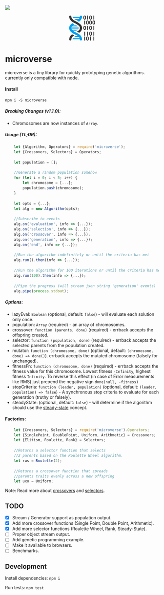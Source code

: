 <img src="https://travis-ci.org/muliyul/microverse.svg?branch=master">
<p align="center">
  <img src="logo.png" width="85" height="85"/>
</p>

# microverse
microverse is a tiny library for quickly prototyping genetic algorithms. currently only compatible with node.

#### Install
`npm i -S microverse`

##### Breaking Changes (v1.1.0):
* Chromosomes are now instances of `Array`.

##### Usage (TL;DR):

```javascript
    let {Algorithm, Operators} = require('microverse');
    let {Crossovers, Selectors} = Operators;
    
    let population = [];
    
    //Generate a random population somehow
    for (let i = 0; i < 5; i++) {
        let chromosome = [...];
        population.push(chromosome);
    }
    
    let opts = {...};
    let alg = new Algorithm(opts);
    
    //Subscribe to events
    alg.on('evaluation', info => {...});
    alg.on('selection', info => {...});
    alg.on('crossover', info => {...});
    alg.on('generation', info => {...});
    alg.on('end', info => {...});
    
    //Run the algorithm indefinitely or until the criteria has met
    alg.run().then(info => {...});
    
    //Run the algorithm for 100 iterations or until the criteria has met
    alg.run(100).then(info => {...});
    
    //Pipe the progress (will stream json string 'generation' events)
    alg.pipe(process.stdout); 
```

##### Options:
* lazyEval: `Boolean` (optional, default: `false`) - will evaluate each solution only once.
* population: `Array` (required) - an array of chromosomes.
* crossover: `function (parents, done)` (required) - errback accepts the offspring created.
* selector: `function (population, done)` (required) - errback accepts the selected parents from the population created.
* mutator: `function (chromosome, done)` (optional, default: `(chromosome, done) => done()`). errback accepts the mutated chromosome (falsely for unchanged).
* fitnessFn: `function (chromosome, done)` (required) - errback accepts the fitness value for this chromosome. Lowest fitness `-Infinity`, highest fitness `Infinity`. To reverse this effect (in case of Error measurements like RMS) just prepend the negative sign `done(null, -fitness)`
* stopCriteria: `function (leader, population)` (optional, default: `(leader, population) => false`) - A synchronous stop criteria to evaluate for each generation (truthy or falsely).
* steadyState: (optional, default: `false`) - will determine if the algorithm should use the [steady-state](http://www.obitko.com/tutorials/genetic-algorithms/crossover-mutation.php) concept.

#### Factories:
```javascript
    let {Crossovers, Selectors} = require('microverse').Operators;
    let {SinglePoint, DoublePoint, Uniform, Arithmetic} = Crossovers;
    let {Elitism, Roulette, Rank} = Selectors;
    
    //Returns a selector function that selects 
    //2 parents based on the Roulette Wheel algorithm.
    let rws = Roulette(2);
    
    //Returns a crossover function that spreads
    //parents traits evenly across a new offspring
    let uxo = Uniform;
```

Note: Read more about [crossovers](http://www.obitko.com/tutorials/genetic-algorithms/crossover-mutation.php) and [selectors](http://www.obitko.com/tutorials/genetic-algorithms/selection.php). 

## TODO
- [x] Stream / Generator support as population output. 
- [x] Add more crossover functions (Single Point, Double Point, Arithmetic).
- [x] Add more selector functions (Roulette Wheel, Rank, Steady-State).
- [ ] Proper object stream output.
- [ ] Add genetic programming example.
- [ ] Make it available to browsers.
- [ ] Benchmarks.

## Development
Install dependencies: `npm i`

Run tests: `npm test`